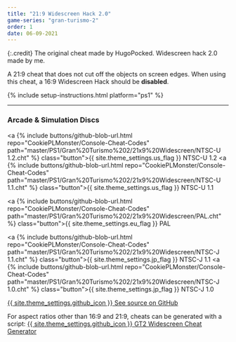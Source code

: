 ```yaml
---
title: "21:9 Widescreen Hack 2.0"
game-series: "gran-turismo-2"
order: 1
date: 06-09-2021
---
```


{:.credit}
The original cheat made by HugoPocked. Widescreen hack 2.0 made by me.

A 21:9 cheat that does not cut off the objects on screen edges.
When using this cheat, a 16:9 Widescreen Hack should be **disabled**.

{% include setup-instructions.html platform="ps1" %}

***

### Arcade & Simulation Discs
<a {% include buttons/github-blob-url.html repo="CookiePLMonster/Console-Cheat-Codes" path="master/PS1/Gran%20Turismo%202/21x9%20Widescreen/NTSC-U 1.2.cht" %} class="button">{{ site.theme_settings.us_flag }} NTSC-U 1.2</a>
<a {% include buttons/github-blob-url.html repo="CookiePLMonster/Console-Cheat-Codes" path="master/PS1/Gran%20Turismo%202/21x9%20Widescreen/NTSC-U 1.1.cht" %} class="button">{{ site.theme_settings.us_flag }} NTSC-U 1.1</a>

<a {% include buttons/github-blob-url.html repo="CookiePLMonster/Console-Cheat-Codes" path="master/PS1/Gran%20Turismo%202/21x9%20Widescreen/PAL.cht" %} class="button">{{ site.theme_settings.eu_flag }} PAL</a>

<a {% include buttons/github-blob-url.html repo="CookiePLMonster/Console-Cheat-Codes" path="master/PS1/Gran%20Turismo%202/21x9%20Widescreen/NTSC-J 1.1.cht" %} class="button">{{ site.theme_settings.jp_flag }} NTSC-J 1.1</a>
<a {% include buttons/github-blob-url.html repo="CookiePLMonster/Console-Cheat-Codes" path="master/PS1/Gran%20Turismo%202/21x9%20Widescreen/NTSC-J 1.0.cht" %} class="button">{{ site.theme_settings.jp_flag }} NTSC-J 1.0</a>

<a href="https://github.com/CookiePLMonster/Console-Cheat-Codes/blob/master/PS1/Gran%20Turismo%202/21x9%20Widescreen" class="button github" target="_blank">{{ site.theme_settings.github_icon }} See source on GitHub</a>

For aspect ratios other than 16:9 and 21:9, cheats can be generated with a script:
<a href="https://github.com/CookiePLMonster/Console-Cheat-Codes/blob/master/PS1/Tools/gt2-widescreen-gen.py" class="button github" target="_blank">{{ site.theme_settings.github_icon }} GT2 Widescreen Cheat Generator</a>
